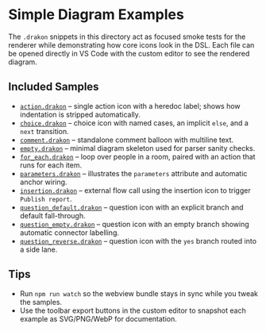# Simple Diagram Examples

The `.drakon` snippets in this directory act as focused smoke tests for the renderer while demonstrating how core icons look in the DSL. Each file can be opened directly in VS Code with the custom editor to see the rendered diagram.

## Included Samples
- [`action.drakon`](./action.drakon) – single action icon with a heredoc label; shows how indentation is stripped automatically.
- [`choice.drakon`](./choice.drakon) – choice icon with named cases, an implicit `else`, and a `next` transition.
- [`comment.drakon`](./comment.drakon) – standalone comment balloon with multiline text.
- [`empty.drakon`](./empty.drakon) – minimal diagram skeleton used for parser sanity checks.
- [`for_each.drakon`](./for_each.drakon) – loop over people in a room, paired with an action that runs for each item.
- [`parameters.drakon`](./parameters.drakon) – illustrates the `parameters` attribute and automatic anchor wiring.
- [`insertion.drakon`](./insertion.drakon) – external flow call using the insertion icon to trigger `Publish report`.
- [`question_default.drakon`](./question_default.drakon) – question icon with an explicit branch and default fall-through.
- [`question_empty.drakon`](./question_empty.drakon) – question icon with an empty branch showing automatic connector labelling.
- [`question_reverse.drakon`](./question_reverse.drakon) – question icon with the `yes` branch routed into a side lane.

## Tips
- Run `npm run watch` so the webview bundle stays in sync while you tweak the samples.
- Use the toolbar export buttons in the custom editor to snapshot each example as SVG/PNG/WebP for documentation.
